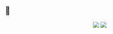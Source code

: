 <html>
<body>
  <script>
  import React from 'react';
  import { Discord, Github, Google } from 'react-bootstrap-icons';
</script>
<h2>💊</h2>
<center>
  <p>
    <img aling="center" src="https://komarev.com/ghpvc/?username=WqaSS" />
    <img aling="center" src="https://github-readme-stats.vercel.app/api/top-langs/?username=WqaSS&exclude_repo=eslint-config&theme=dracula" />
    <a target="_blank" href="https://discord.gg/gPQaN8GTQT" rel="noreferrer"><Discord size={40}/></a>
  </p>
</center>
</body>
</html>
